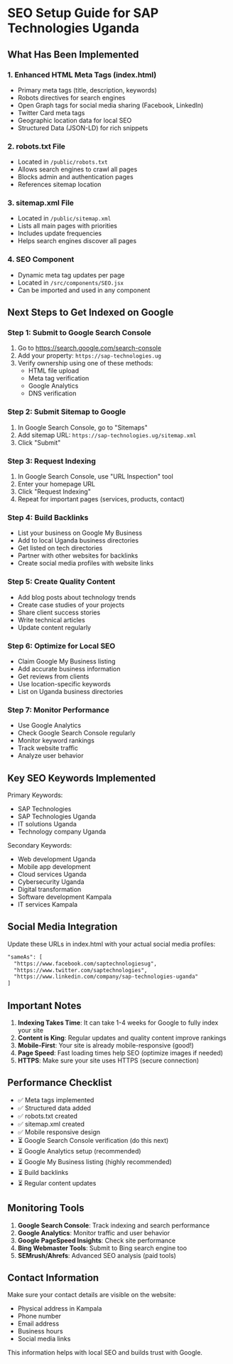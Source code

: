 # SEO Setup Guide for SAP Technologies Uganda

## What Has Been Implemented

### 1. Enhanced HTML Meta Tags (index.html)
- Primary meta tags (title, description, keywords)
- Robots directives for search engines
- Open Graph tags for social media sharing (Facebook, LinkedIn)
- Twitter Card meta tags
- Geographic location data for local SEO
- Structured Data (JSON-LD) for rich snippets

### 2. robots.txt File
- Located in `/public/robots.txt`
- Allows search engines to crawl all pages
- Blocks admin and authentication pages
- References sitemap location

### 3. sitemap.xml File
- Located in `/public/sitemap.xml`
- Lists all main pages with priorities
- Includes update frequencies
- Helps search engines discover all pages

### 4. SEO Component
- Dynamic meta tag updates per page
- Located in `/src/components/SEO.jsx`
- Can be imported and used in any component

## Next Steps to Get Indexed on Google

### Step 1: Submit to Google Search Console
1. Go to https://search.google.com/search-console
2. Add your property: `https://sap-technologies.ug`
3. Verify ownership using one of these methods:
   - HTML file upload
   - Meta tag verification
   - Google Analytics
   - DNS verification

### Step 2: Submit Sitemap to Google
1. In Google Search Console, go to "Sitemaps"
2. Add sitemap URL: `https://sap-technologies.ug/sitemap.xml`
3. Click "Submit"

### Step 3: Request Indexing
1. In Google Search Console, use "URL Inspection" tool
2. Enter your homepage URL
3. Click "Request Indexing"
4. Repeat for important pages (services, products, contact)

### Step 4: Build Backlinks
- List your business on Google My Business
- Add to local Uganda business directories
- Get listed on tech directories
- Partner with other websites for backlinks
- Create social media profiles with website links

### Step 5: Create Quality Content
- Add blog posts about technology trends
- Create case studies of your projects
- Share client success stories
- Write technical articles
- Update content regularly

### Step 6: Optimize for Local SEO
- Claim Google My Business listing
- Add accurate business information
- Get reviews from clients
- Use location-specific keywords
- List on Uganda business directories

### Step 7: Monitor Performance
- Use Google Analytics
- Check Google Search Console regularly
- Monitor keyword rankings
- Track website traffic
- Analyze user behavior

## Key SEO Keywords Implemented

Primary Keywords:
- SAP Technologies
- SAP Technologies Uganda
- IT solutions Uganda
- Technology company Uganda

Secondary Keywords:
- Web development Uganda
- Mobile app development
- Cloud services Uganda
- Cybersecurity Uganda
- Digital transformation
- Software development Kampala
- IT services Kampala

## Social Media Integration

Update these URLs in index.html with your actual social media profiles:
```html
"sameAs": [
  "https://www.facebook.com/saptechnologiesug",
  "https://www.twitter.com/saptechnologies",
  "https://www.linkedin.com/company/sap-technologies-uganda"
]
```

## Important Notes

1. **Indexing Takes Time**: It can take 1-4 weeks for Google to fully index your site
2. **Content is King**: Regular updates and quality content improve rankings
3. **Mobile-First**: Your site is already mobile-responsive (good!)
4. **Page Speed**: Fast loading times help SEO (optimize images if needed)
5. **HTTPS**: Make sure your site uses HTTPS (secure connection)

## Performance Checklist

- ✅ Meta tags implemented
- ✅ Structured data added
- ✅ robots.txt created
- ✅ sitemap.xml created
- ✅ Mobile responsive design
- ⏳ Google Search Console verification (do this next)
- ⏳ Google Analytics setup (recommended)
- ⏳ Google My Business listing (highly recommended)
- ⏳ Build backlinks
- ⏳ Regular content updates

## Monitoring Tools

1. **Google Search Console**: Track indexing and search performance
2. **Google Analytics**: Monitor traffic and user behavior
3. **Google PageSpeed Insights**: Check site performance
4. **Bing Webmaster Tools**: Submit to Bing search engine too
5. **SEMrush/Ahrefs**: Advanced SEO analysis (paid tools)

## Contact Information

Make sure your contact details are visible on the website:
- Physical address in Kampala
- Phone number
- Email address
- Business hours
- Social media links

This information helps with local SEO and builds trust with Google.
